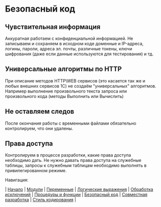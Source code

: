 
# Безопасный код

## Чувствительная информация

Аккуратная работаем с конфиденциальной информацией. Не записываем и сохраняем в исходном коде доменные и IP-адреса, логины, пароли, адреса эл. почты, различные токены, ключи шифрования (даже если данные используются для тестирования) и тд.

## Универсальные алгоритмы по HTTP

При описание методов HTTP\WEB сервисов (это касается так же и любых внешних сервисов 1С) не создаём "универсальных" алгоритмов. Например выполнение произвольного текста запроса или произвольного кода (методы Выполнить или Вычислить)

## Не оставляем следов

После окончания работы с временными файлами обязательно контролируем, что они удалены.

## Права доступа

Контролируем в процессе разработки, какие права доступа необходимо дать. Не нужно давать права доступа на служебные таблицы, запросы к служебным таблицам необходимо выполнять в привилегированном режиме.

Навигация:

| [Начало](../README.md) |
[Модули](./1%20Модули.md) |
[Переменные](./2%20Переменные.md) |
[Логические выражения](./3%20Логические%20выражения.md) |
[Обработка исключений](./4%20Обработка%20исключений.md) |
[Процедуры и функции](./5%20Процедуры%20и%20функции.md) |
[Безопасный код](./6%20Безопасный%20код.md) |
[Совместная разработка](./7%20Совместная%20разработка.md) |
[Стиль кодирования](/%D0%A1%D1%82%D0%B8%D0%BB%D1%8C%20%D0%BA%D0%BE%D0%B4%D0%B8%D1%80%D0%BE%D0%B2%D0%B0%D0%BD%D0%B8%D1%8F.md) |
